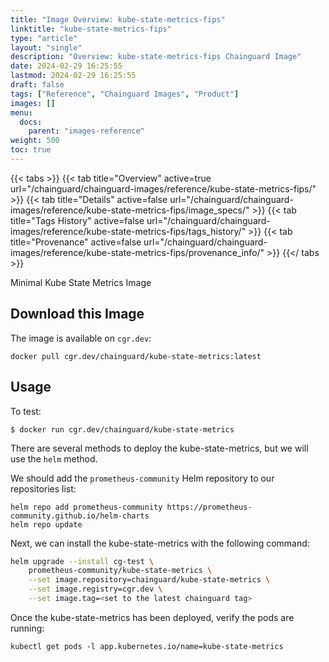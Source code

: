 ```yaml
---
title: "Image Overview: kube-state-metrics-fips"
linktitle: "kube-state-metrics-fips"
type: "article"
layout: "single"
description: "Overview: kube-state-metrics-fips Chainguard Image"
date: 2024-02-29 16:25:55
lastmod: 2024-02-29 16:25:55
draft: false
tags: ["Reference", "Chainguard Images", "Product"]
images: []
menu: 
  docs: 
    parent: "images-reference"
weight: 500
toc: true
---
```


{{< tabs >}}
{{< tab title="Overview" active=true url="/chainguard/chainguard-images/reference/kube-state-metrics-fips/" >}}
{{< tab title="Details" active=false url="/chainguard/chainguard-images/reference/kube-state-metrics-fips/image_specs/" >}}
{{< tab title="Tags History" active=false url="/chainguard/chainguard-images/reference/kube-state-metrics-fips/tags_history/" >}}
{{< tab title="Provenance" active=false url="/chainguard/chainguard-images/reference/kube-state-metrics-fips/provenance_info/" >}}
{{</ tabs >}}



<!--overview:start-->
Minimal Kube State Metrics Image
<!--overview:end-->

<!--getting:start-->
## Download this Image
The image is available on `cgr.dev`:

```
docker pull cgr.dev/chainguard/kube-state-metrics:latest
```
<!--getting:end-->

<!--body:start-->
## Usage

To test:

```shell
$ docker run cgr.dev/chainguard/kube-state-metrics
```


There are several methods to deploy the kube-state-metrics, but we will use the `helm` method.

We should add the `prometheus-community` Helm repository to our repositories list:

```shell
helm repo add prometheus-community https://prometheus-community.github.io/helm-charts
helm repo update
```

Next, we can install the kube-state-metrics with the following command:

```sh
helm upgrade --install cg-test \
    prometheus-community/kube-state-metrics \
    --set image.repository=chainguard/kube-state-metrics \
    --set image.registry=cgr.dev \
    --set image.tag=<set to the latest chainguard tag>
```

Once the kube-state-metrics has been deployed, verify the pods are running:

```shell
kubectl get pods -l app.kubernetes.io/name=kube-state-metrics
```
<!--body:end-->

